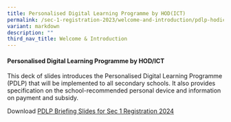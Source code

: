 ```yaml
---
title: Personalised Digital Learning Programme by HOD(ICT)
permalink: /sec-1-registration-2023/welcome-and-introduction/pdlp-hodict/
variant: markdown
description: ""
third_nav_title: Welcome & Introduction
---
```

#### **Personalised Digital Learning Programme by HOD/ICT**

This deck of slides introduces the Personalised Digital Learning Programme (PDLP) that will be implemented to all secondary schools. It also provides specification on the school-recommended personal device and information on payment and subsidy.

Download [PDLP Briefing Slides for Sec 1 Registration 2024](/files/3__2024_Sec_1_Registration___PDLP.pdf)